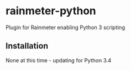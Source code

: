 rainmeter-python
================

Plugin for Rainmeter enabling Python 3 scripting

Installation
------------

None at this time - updating for Python 3.4

